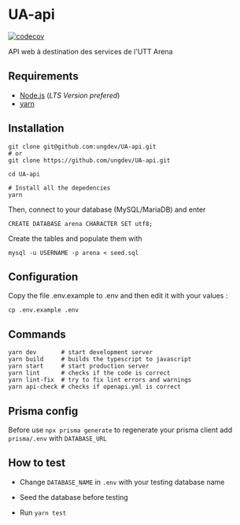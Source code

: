 # UA-api

[![codecov](https://codecov.io/gh/ungdev/UA-API/branch/master/graph/badge.svg)](https://codecov.io/gh/ungdev/UA-API)

API web à destination des services de l'UTT Arena

## Requirements

- [Node.js](https://nodejs.org/) (_LTS Version prefered_)
- [yarn](https://yarnpkg.com/)

## Installation

```
git clone git@github.com:ungdev/UA-api.git
# or
git clone https://github.com/ungdev/UA-api.git

cd UA-api

# Install all the depedencies
yarn
```

Then, connect to your database (MySQL/MariaDB) and enter

```
CREATE DATABASE arena CHARACTER SET utf8;
```

Create the tables and populate them with

```
mysql -u USERNAME -p arena < seed.sql
```

## Configuration

Copy the file .env.example to .env and then edit it with your values :

```
cp .env.example .env
```

## Commands

```
yarn dev       # start development server
yarn build     # builds the typescript to javascript
yarn start     # start production server
yarn lint      # checks if the code is correct
yarn lint-fix  # try to fix lint errors and warnings
yarn api-check # checks if openapi.yml is correct
```

## Prisma config

Before use `npx prisma generate` to regenerate your prisma client add `prisma/.env` with `DATABASE_URL`

## How to test

- Change `DATABASE_NAME` in `.env` with your testing database name

- Seed the database before testing

- Run `yarn test`

